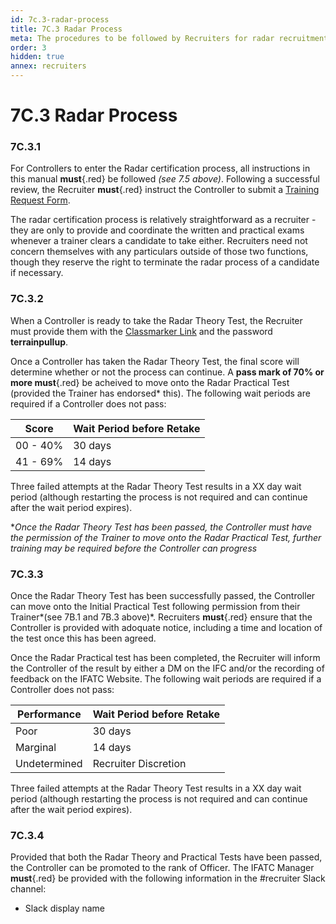 ```yaml
---
id: 7c.3-radar-process
title: 7C.3 Radar Process
meta: The procedures to be followed by Recruiters for radar recruitment within IFATC.
order: 3
hidden: true
annex: recruiters
---
```


# 7C.3 Radar Process 



### 7C.3.1

For Controllers to enter the Radar certification process, all instructions in this manual **must**{.red} be followed *(see 7.5 above)*. Following a successful review, the Recruiter **must**{.red} instruct the Controller to submit a [Training Request Form](https://docs.google.com/forms/d/e/1FAIpQLSf8ufRvQNLvAMl7K9Sj1hnddQ07Tdj3mF4zHR1DqOVPwiAEHA/viewform).

The radar certification process is relatively straightforward as a recruiter - they are only to provide and coordinate the written and practical exams whenever a trainer clears a candidate to take either. Recruiters need not concern themselves with any particulars outside of those two functions, though they reserve the right to terminate the radar process of a candidate if necessary. 	



### 7C.3.2

When a Controller is ready to take the Radar Theory Test, the Recruiter must provide them with the [Classmarker Link](https://www.classmarker.com/online-test/start/?quiz=q4h5a75fac936d32) and the password **terrainpullup**.



Once a Controller has taken the Radar Theory Test, the final score will determine whether or not the process can continue. A **pass mark of 70% or more must**{.red} be acheived to move onto the Radar Practical Test (provided the Trainer has endorsed* this). The following wait periods are required if a Controller does not pass:



| Score    | Wait Period before Retake |
| -------- | ------------------------- |
| 00 - 40% | 30 days                   |
| 41 - 69% | 14 days                   |

Three failed attempts at the Radar Theory Test results in a XX day wait period (although restarting the process is not required and can continue after the wait period expires). 



**Once the Radar Theory Test has been passed, the Controller must have the permission of the Trainer to move onto the Radar Practical Test, further training may be required before the Controller can progress*



### 7C.3.3

Once the Radar Theory Test has been successfully passed, the Controller can move onto the Initial Practical Test following permission from their Trainer*(see 7B.1 and 7B.3 above)*. Recruiters **must**{.red} ensure that the Controller is provided with adoquate notice, including a time and location of the test once this has been agreed.

Once the Radar Practical test has been completed, the Recruiter will inform the Controller of the result by either a DM on the IFC and/or the recording of feedback on the IFATC Website. The following wait periods are required if a Controller does not pass:



| Performance  | Wait Period before Retake |
| ------------ | ------------------------- |
| Poor         | 30 days                   |
| Marginal     | 14 days                   |
| Undetermined | Recruiter Discretion      |

Three failed attempts at the Radar Theory Test results in a XX day wait period (although restarting the process is not required and can continue after the wait period expires). 



### 7C.3.4

Provided that both the Radar Theory and Practical Tests have been passed, the Controller can be promoted to the rank of Officer. The IFATC Manager **must**{.red} be provided with the following information in the #recruiter Slack channel:



- Slack display name
